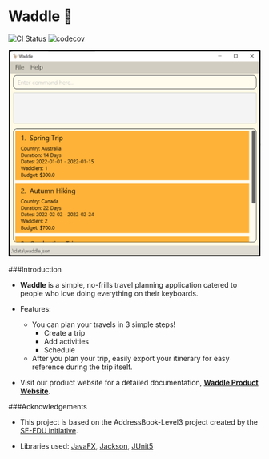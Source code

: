 # Waddle 🦆

[![CI Status](https://github.com/AY2223S1-CS2103T-W11-4/tp/workflows/Java%20CI/badge.svg)](https://github.com/AY2223S1-CS2103-W11-4/tp/actions)
[![codecov](https://codecov.io/gh/AY2223S1-CS2103T-W11-4/tp/branch/master/graph/badge.svg?token=45LHH4UIGB)](https://codecov.io/gh/AY2223S1-CS2103T-W11-4/tp)

![Ui](images/Ui.png)

###Introduction

* **Waddle** is a simple, no-frills travel planning application catered to people who love doing everything on their keyboards.
* Features:
    * You can plan your travels in 3 simple steps!
      * Create a trip
      * Add activities
      * Schedule
    * After you plan your trip, easily export your itinerary for easy reference during the trip itself.

* Visit our product website for a detailed documentation, **[Waddle Product Website](https://ay2223s1-cs2103-W11-4.github.io/tp/UserGuide.html)**.



###Acknowledgements
* This project is based on the AddressBook-Level3 project created by the [SE-EDU initiative](https://se-education.org).


* Libraries used: [JavaFX](https://openjfx.io/), [Jackson](https://github.com/FasterXML/jackson), [JUnit5](https://github.com/junit-team/junit5)
